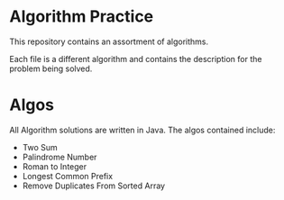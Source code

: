 # Algorithm Practice

This repository contains an assortment of algorithms.

Each file is a different algorithm and contains the description for the problem being solved.

# Algos

All Algorithm solutions are written in Java.
The algos contained include:

- Two Sum
- Palindrome Number
- Roman to Integer
- Longest Common Prefix
- Remove Duplicates From Sorted Array